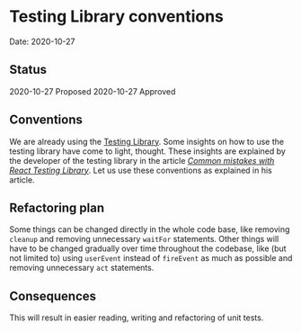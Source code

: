 # Testing Library conventions

Date: 2020-10-27

## Status

2020-10-27 Proposed
2020-10-27 Approved

## Conventions

We are already using the [Testing Library](https://testing-library.com/). Some insights on how to use the testing library have come to light, thought. These insights are explained by the developer of the testing library in the article _[Common mistakes with React Testing Library](https://kentcdodds.com/blog/common-mistakes-with-react-testing-library)_. Let us use these conventions as explained in his article.

## Refactoring plan

Some things can be changed directly in the whole code base, like removing `cleanup` and removing unnecessary `waitFor` statements. Other things will have to be changed gradually over time throughout the codebase, like (but not limited to) using `userEvent` instead of `fireEvent` as much as possible and removing unnecessary `act` statements.

## Consequences

This will result in easier reading, writing and refactoring of unit tests.
